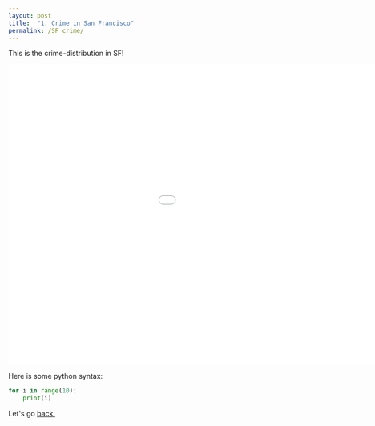 ```yaml
---
layout: post
title:  "1. Crime in San Francisco"
permalink: /SF_crime/
---
```


<!-- <h1 class="post-title p-name" itemprop="name headline">{{ page.title | escape }}</h1> -->

<!-- # {{ page.title }} -->

This is the crime-distribution in SF! 


<embed 
       type="text/html" 
       src="/assets/images/crime_barsplots.html"
       width="1200"
       height="600"
       >


Here is some python syntax:
```python
for i in range(10):
    print(i)
```

Let's go [back.](/ToC)